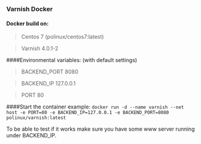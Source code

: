 ### Varnish Docker ###
#### Docker build on:

>   Centos 7 (polinux/centos7:latest)

>   Varnish 4.0.1-2

####Environmental variables: (with default settings)
> BACKEND_PORT 8080

> BACKEND_IP 127.0.0.1

> PORT 80

####Start the container example:
`docker run -d --name varnish --net host -e PORT=80 -e BACKEND_IP=127.0.0.1 -e BACKEND_PORT=8080 polinux/varnish:latest`

To be able to test if it works make sure you have some www server running under BACKEND_IP. 